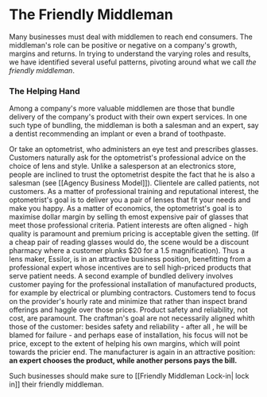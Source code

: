 # The Friendly Middleman
Many businesses must deal with middlemen to reach end consumers. The middleman's role can be positive or negative on a company's growth, margins and returns. In trying to understand the varying roles and results, we have identified several useful patterns, pivoting around what we call *the friendly middleman*.

### The Helping Hand
Among a company's more valuable middlemen are those that bundle delivery of the company's product with their own expert services. In one such type of bundling, the middleman is both a salesman and an expert, say a dentist recommending an implant or even a brand of toothpaste.

Or take an optometrist, who administers an eye test and prescribes glasses. Customers naturally ask for the optometrist's professional advice on the choice of lens and style. Unlike a salesperson at an electronics store, people are inclined to trust the optometrist despite the fact that he is also a salesman (see [[Agency Business Model]]). Clientele are called patients, not customers. As a matter of professional training and reputational interest, the optometrist's goal is to deliver you a pair of lenses that fit your needs and make you happy.
As a matter of economics, the optometrist's goal is to maximise dollar margin by selling th emost expensive pair of glasses that meet those professional criteria. Patient interests are often aligned - high quality is paramount and premium pricing is acceptable given the setting. (If a cheap pair of reading glasses would do, the scene would be a discount pharmacy where a customer plunks $20 for a 1.5 magnification). Thus a lens maker, Essilor, is in an attractive business position, benefitting from a professional expert whose incentives are to sell high-priced products that serve patient needs.
A second example of bundled delivery involves customer paying for the professional installation of manufactured products, for example by electrical or plumbing contractors. Customers tend to focus on the provider's hourly rate and minimize that rather than inspect brand offerings and haggle over those prices. Product safety and reliability, not cost, are paramount.
The craftman's goal are not necessarily aligned whith those of the customer: besides safety and reliability - after all , he will be blamed for failure - and perhaps ease of installation, his focus will not be price, except to the extent of helping his own margins, which will point towards the pricier end. The manufacturer is again in an attractive position: **an expert chooses the product, while another persons pays the bill.**


Such businesses should make sure to [[Friendly Middleman Lock-in| lock in]] their friendly middleman. 



